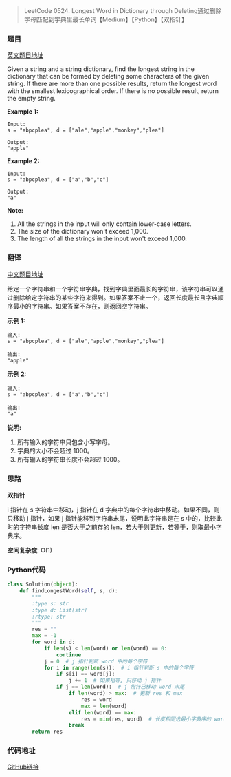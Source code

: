 > LeetCode 0524. Longest Word in Dictionary through Deleting通过删除字母匹配到字典里最长单词【Medium】【Python】【双指针】

### 题目

[英文题目地址](https://leetcode.com/problems/longest-word-in-dictionary-through-deleting/)

Given a string and a string dictionary, find the longest string in the dictionary that can be formed by deleting some characters of the given string. If there are more than one possible results, return the longest word with the smallest lexicographical order. If there is no possible result, return the empty string.

**Example 1:**

```
Input:
s = "abpcplea", d = ["ale","apple","monkey","plea"]

Output: 
"apple"
```

**Example 2:**

```
Input:
s = "abpcplea", d = ["a","b","c"]

Output: 
"a"
```

**Note:**

1. All the strings in the input will only contain lower-case letters.
2. The size of the dictionary won't exceed 1,000.
3. The length of all the strings in the input won't exceed 1,000.

### 翻译

[中文题目地址](https://leetcode-cn.com/problems/longest-word-in-dictionary-through-deleting/)

给定一个字符串和一个字符串字典，找到字典里面最长的字符串，该字符串可以通过删除给定字符串的某些字符来得到。如果答案不止一个，返回长度最长且字典顺序最小的字符串。如果答案不存在，则返回空字符串。

**示例 1:**

```
输入:
s = "abpcplea", d = ["ale","apple","monkey","plea"]

输出: 
"apple"
```

**示例 2:**

```
输入:
s = "abpcplea", d = ["a","b","c"]

输出: 
"a"
```

**说明:**

1. 所有输入的字符串只包含小写字母。
2. 字典的大小不会超过 1000。
3. 所有输入的字符串长度不会超过 1000。

### 思路

**双指针**

i 指针在 s 字符串中移动，j 指针在 d 字典中的每个字符串中移动。如果不同，则只移动 j 指针，如果 j 指针能移到字符串末尾，说明此字符串是在 s 中的，比较此时的字符串长度 len 是否大于之前存的 len，若大于则更新，若等于，则取最小字典序。

**空间复杂度**: O(1)

### Python代码

```python
class Solution(object):
    def findLongestWord(self, s, d):
        """
        :type s: str
        :type d: List[str]
        :rtype: str
        """
        res = ""
        max = -1
        for word in d:
            if len(s) < len(word) or len(word) == 0:
                continue
            j = 0  # j 指针判断 word 中的每个字符
            for i in range(len(s)):  # i 指针判断 s 中的每个字符
                if s[i] == word[j]:
                    j += 1  # 如果相等, 只移动 j 指针
                if j == len(word):  # j 指针已移动 word 末尾
                    if len(word) > max:  # 更新 res 和 max
                        res = word
                        max = len(word)
                    elif len(word) == max:
                        res = min(res, word)  # 长度相同选最小字典序的 word 
                    break
        return res
```

### 代码地址

[GitHub链接](https://github.com/Wonz5130/LeetCode-Solutions/blob/master/solutions/0524-Longest-Word-in-Dictionary-through-Deleting/0524.py)